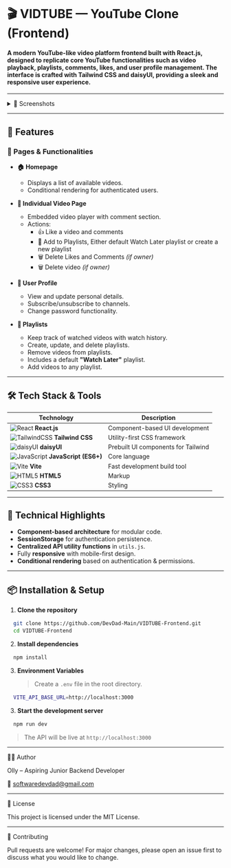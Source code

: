 # 🎬 VIDTUBE — YouTube Clone (Frontend)

#### A modern YouTube-like video platform frontend built with React.js, designed to replicate core YouTube functionalities such as video playback, playlists, comments, likes, and user profile management. The interface is crafted with Tailwind CSS and daisyUI, providing a sleek and responsive user experience.

---

<details>
<summary>📸 Screenshots</summary>

![Add Videos To Playlists](screenshots/Add-Videos-To-Playlists.png)
![Add Comments to videos](screenshots/Adding-Comments-To-Videos.png)
![Creating new playlists](screenshots/Creating-New-Playlists.png)
![Profile Page](screenshots/Display-LoggedIn-User-Profile.png)
![Video Page](screenshots/Vidtube-Home-Page.png)
![Liking Comments](screenshots/Liking-Comments.png)
![Showing Playlists and watch history](screenshots/Showing-Playlists-Watch-History.png)
![updating user details](screenshots/Updating-User-Details.png)
![Uploading a new video loading screen](screenshots/Uploading-New-Video-Loading.png)
![Other users channels](screenshots/Users-Channels.png)
![Other users channels](screenshots/Video-Liking.png)

</details>

---

## 🚀 Features

### 📄 Pages & Functionalities

- **🏠 Homepage**
  - Displays a list of available videos.
  - Conditional rendering for authenticated users.

- **🎥 Individual Video Page**
  - Embedded video player with comment section.
  - Actions:
    - 👍 Like a video and comments
    - 📂 Add to Playlists, Either default Watch Later playlist or create a new playlist
    - 🗑 Delete Likes and Comments _(if owner)_
    - 🗑 Delete video _(if owner)_

- **👤 User Profile**
  - View and update personal details.
  - Subscribe/unsubscribe to channels.
  - Change password functionality.

- **📜 Playlists**
  - Keep track of watched videos with watch history.
  - Create, update, and delete playlists.
  - Remove videos from playlists.
  - Includes a default **"Watch Later"** playlist.
  - Add videos to any playlist.

---

## 🛠️ Tech Stack & Tools

| Technology                                                                                                                     | Description                         |
| ------------------------------------------------------------------------------------------------------------------------------ | ----------------------------------- |
| ![React](https://img.shields.io/badge/React-20232A?style=flat&logo=react&logoColor=61DAFB) **React.js**                        | Component-based UI development      |
| ![TailwindCSS](https://img.shields.io/badge/Tailwind_CSS-38B2AC?style=flat&logo=tailwind-css&logoColor=white) **Tailwind CSS** | Utility-first CSS framework         |
| ![daisyUI](https://img.shields.io/badge/daisyUI-5A0EF8?style=flat&logo=daisyui&logoColor=white) **daisyUI**                    | Prebuilt UI components for Tailwind |
| ![JavaScript](https://img.shields.io/badge/JavaScript-F7DF1E?style=flat&logo=javascript&logoColor=black) **JavaScript (ES6+)** | Core language                       |
| ![Vite](https://img.shields.io/badge/Vite-646CFF?style=flat&logo=vite&logoColor=white) **Vite**                                | Fast development build tool         |
| ![HTML5](https://img.shields.io/badge/HTML5-E34F26?style=flat&logo=html5&logoColor=white) **HTML5**                            | Markup                              |
| ![CSS3](https://img.shields.io/badge/CSS3-1572B6?style=flat&logo=css3&logoColor=white) **CSS3**                                | Styling                             |

---

## 🧠 Technical Highlights

- **Component-based architecture** for modular code.
- **SessionStorage** for authentication persistence.
- **Centralized API utility functions** in `utils.js`.
- Fully **responsive** with mobile-first design.
- **Conditional rendering** based on authentication & permissions.

---

## 📦 Installation & Setup

1. **Clone the repository**

```bash
  git clone https://github.com/DevDad-Main/VIDTUBE-Frontend.git
  cd VIDTUBE-Frontend
```

2. **Install dependencies**

```bash
  npm install
```

3. **Environment Variables**
   > Create a `.env` file in the root directory.

```bash
  VITE_API_BASE_URL=http://localhost:3000
```

3. **Start the development server**

```bash
  npm run dev
```

> The API will be live at `http://localhost:3000`

---

🧑‍💻 Author

Olly – Aspiring Junior Backend Developer

📧 softwaredevdad@gmail.com

<!-- 🌐 https://devdad.org -->

---

📄 License

This project is licensed under the MIT License.

---

🙌 Contributing

Pull requests are welcome! For major changes, please open an issue first to discuss what you would like to change.
